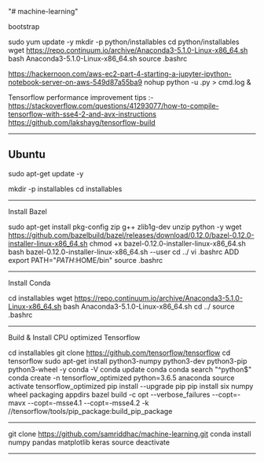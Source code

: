 "# machine-learning" 

bootstrap

sudo yum update -y
mkdir -p python/installables
cd python/installables
wget https://repo.continuum.io/archive/Anaconda3-5.1.0-Linux-x86_64.sh
bash Anaconda3-5.1.0-Linux-x86_64.sh
source .bashrc


https://hackernoon.com/aws-ec2-part-4-starting-a-jupyter-ipython-notebook-server-on-aws-549d87a55ba9
nohup python -u .py > cmd.log &

Tensorflow performance improvement tips :-
https://stackoverflow.com/questions/41293077/how-to-compile-tensorflow-with-sse4-2-and-avx-instructions
https://github.com/lakshayg/tensorflow-build


--------------------------------------------------------------------------
Ubuntu
--------------------------------------------------------------------------
sudo apt-get update -y

mkdir -p installables
cd installables

------------------
Install Bazel

sudo apt-get install pkg-config zip g++ zlib1g-dev unzip python -y
wget https://github.com/bazelbuild/bazel/releases/download/0.12.0/bazel-0.12.0-installer-linux-x86_64.sh
chmod +x bazel-0.12.0-installer-linux-x86_64.sh
bash bazel-0.12.0-installer-linux-x86_64.sh --user
cd ../
vi .bashrc
ADD export PATH="$PATH:$HOME/bin"
source .bashrc

--------------------
Install Conda

cd installables
wget https://repo.continuum.io/archive/Anaconda3-5.1.0-Linux-x86_64.sh
bash Anaconda3-5.1.0-Linux-x86_64.sh
cd ../
source .bashrc

---------------------
Build & Install CPU optimized Tensorflow

cd installables
git clone https://github.com/tensorflow/tensorflow
cd tensorflow
sudo apt-get install python3-numpy python3-dev python3-pip python3-wheel -y
conda -V
conda update conda
conda search "^python$"
conda create -n tensorflow_optimized python=3.6.5 anaconda
source activate tensorflow_optimized
pip install --upgrade pip
pip install six numpy wheel packaging appdirs
bazel build -c opt --verbose_failures --copt=-mavx --copt=-msse4.1 --copt=-msse4.2  -k //tensorflow/tools/pip_package:build_pip_package



-----------------------------------------------------------------------
git clone https://github.com/samriddhac/machine-learning.git
conda install numpy pandas matplotlib keras
source deactivate

------------------